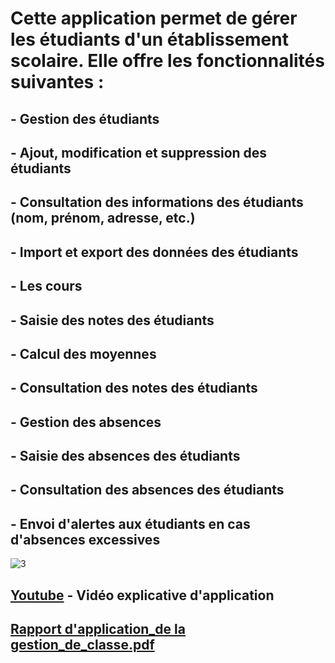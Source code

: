 # Cette application permet de gérer les étudiants d'un établissement scolaire. Elle offre les fonctionnalités suivantes :

## - Gestion des étudiants

## - Ajout, modification et suppression des étudiants

## - Consultation des informations des étudiants (nom, prénom, adresse, etc.)

## - Import et export des données des étudiants

## - Les cours

## - Saisie des notes des étudiants

## - Calcul des moyennes

## - Consultation des notes des étudiants

## - Gestion des absences

## - Saisie des absences des étudiants

## - Consultation des absences des étudiants

## - Envoi d'alertes aux étudiants en cas d'absences excessives

![3](https://github.com/ELkhabliOmar/gestionDesEtudiants/assets/143323403/41586c18-4b8c-4c79-83cc-0b19b46d6695)

## [Youtube](https://www.youtube.com/watch?v=gABRP6nKi1U&t=3s) - Vidéo explicative d'application
## [Rapport d'application_de la gestion_de_classe.pdf](https://github.com/ELkhabliOmar/gestionDesEtudiants/files/14157651/application_gestion_de_classe.pdf)

